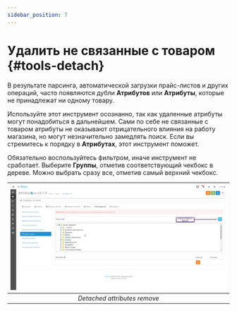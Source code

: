 ```yaml
---
sidebar_position: 7
---
```


# Удалить не связанные с товаром {#tools-detach}

<!-- Remove unrelated attributes. -->

В результате парсинга, автоматической загрузки прайс-листов и других операций, часто появляются дубли **Атрибутов** или **Атрибуты**, которые не принадлежат ни одному товару.

Используйте этот инструмент осознанно, так как удаленные атрибуты могут понадобиться в дальнейшем. Сами по себе не связанные с товаром атрибуты не оказывают отрицательного влияния на работу магазина, но могут незначительно замедлять поиск. Если вы стремитесь к порядку в **Атрибутах**, этот инструмент поможет.

Обязательно воспользуйтесь фильтром, иначе инструмент не сработает. Выберите **Группы**, отметив соответствующий чекбокс в дереве. Можно выбрать сразу все, отметив самый верхний чекбокс.

| ![Detach](/img/tutorial/tools_filter_group.jpg) |
|:--:|
| *Detached attributes remove* |
